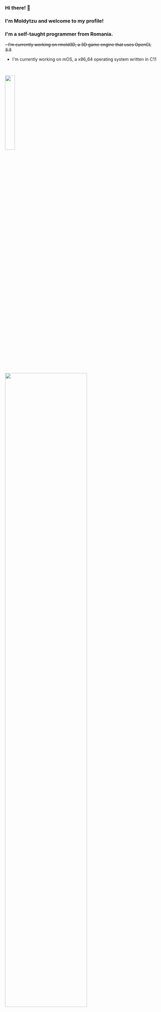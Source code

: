 ### Hi there! 👋
### I'm Moldytzu and welcome to my profile!
### I'm a self-taught programmer from Romania.

~~- I’m currently working on rmold3D, a 3D game engine that uses OpenGL 3.3~~
- I'm currently working on mOS, a x86_64 operating system written in C11

<!--
**Moldytzu/Moldytzu** is a ✨ _special_ ✨ repository because its `README.md` (this file) appears on your GitHub profile.

Here are some ideas to get you started:

- 🔭 I’m currently working on ...
- 🌱 I’m currently learning ...
- 👯 I’m looking to collaborate on ...
- 🤔 I’m looking for help with ...
- 💬 Ask me about ...
- 📫 How to reach me: ...
- 😄 Pronouns: ...
- ⚡ Fun fact: ...
-->
  
  <br>
<p float="left">
  <img src="https://github-readme-stats.vercel.app/api/top-langs/?username=Moldytzu&theme=monokai" width="25%">
  &nbsp;
  <img src="https://github-profile-summary-cards.vercel.app/api/cards/profile-details?username=Moldytzu&theme=monokai" width="73%">
</p>
